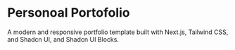 # Personoal Portofolio

A modern and responsive portfolio template built with Next.js, Tailwind CSS, and Shadcn UI, and Shadcn UI Blocks.
